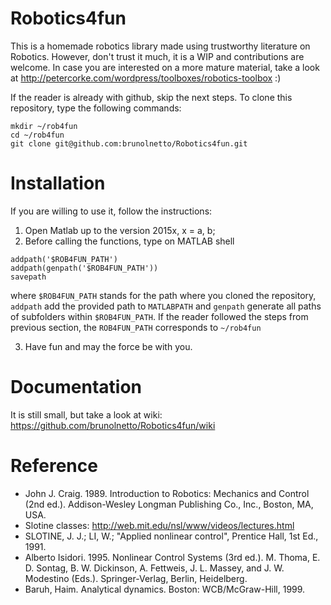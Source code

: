# Robotics4fun

This is a homemade robotics library made using trustworthy literature on Robotics. However, don't trust it much, it is a WIP and contributions are welcome. In case you are interested on a more mature material, take a look at http://petercorke.com/wordpress/toolboxes/robotics-toolbox :) 

If the reader is already with github, skip the next steps. To clone this repository, type the following commands:

```
mkdir ~/rob4fun 
cd ~/rob4fun
git clone git@github.com:brunolnetto/Robotics4fun.git 
```

# Installation

If you are willing to use it, follow the instructions:

1) Open Matlab up to the version 2015x, x = a, b;
2) Before calling the functions, type on MATLAB shell 

```
addpath('$ROB4FUN_PATH')
addpath(genpath('$ROB4FUN_PATH'))
savepath
``` 

where ```$ROB4FUN_PATH``` stands for the path where you cloned the repository, ```addpath``` add the provided path to ```MATLABPATH``` and ```genpath``` generate all paths of subfolders within ```$ROB4FUN_PATH```. If the reader followed the steps from previous section, the ```ROB4FUN_PATH``` corresponds to ```~/rob4fun```


3) Have fun and may the force be with you.

# Documentation
It is still small, but take a look at wiki: https://github.com/brunolnetto/Robotics4fun/wiki

# Reference

- John J. Craig. 1989. Introduction to Robotics: Mechanics and Control (2nd ed.). Addison-Wesley Longman Publishing Co., Inc., Boston, MA, USA.
- Slotine classes: http://web.mit.edu/nsl/www/videos/lectures.html 
- SLOTINE, J. J.; LI, W.; "Applied nonlinear control", Prentice Hall, 1st Ed., 1991.
- Alberto Isidori. 1995. Nonlinear Control Systems (3rd ed.). M. Thoma, E. D. Sontag, B. W. Dickinson, A. Fettweis, J. L. Massey, and J. W. Modestino (Eds.). Springer-Verlag, Berlin, Heidelberg.
- Baruh, Haim. Analytical dynamics. Boston: WCB/McGraw-Hill, 1999. 
